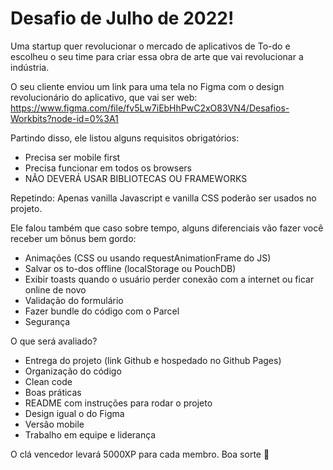 # Desafio de Julho de 2022!

Uma startup quer revolucionar o mercado de aplicativos de To-do e escolheu o seu time para criar essa obra de arte que vai revolucionar a indústria.

O seu cliente enviou um link para uma tela no Figma com o design revolucionário do aplicativo, que vai ser web:
https://www.figma.com/file/fv5Lw7iEbHhPwC2xO83VN4/Desafios-Workbits?node-id=0%3A1

Partindo disso, ele listou alguns requisitos obrigatórios:
- Precisa ser mobile first
- Precisa funcionar em todos os browsers
- NÃO DEVERÁ USAR BIBLIOTECAS OU FRAMEWORKS

Repetindo: Apenas vanilla Javascript e vanilla CSS poderão ser usados no projeto.

Ele falou também que caso sobre tempo, alguns diferenciais vão fazer você receber um bônus bem gordo:
- Animações (CSS ou usando requestAnimationFrame do JS)
- Salvar os to-dos offline (localStorage ou PouchDB)
- Exibir toasts quando o usuário perder conexão com a internet ou ficar online de novo
- Validação do formulário
- Fazer bundle do código com o Parcel
- Segurança 

O que será avaliado?
- Entrega do projeto (link Github e hospedado no Github Pages)
- Organização do código
- Clean code
- Boas práticas
- README com instruções para rodar o projeto
- Design igual o do Figma
- Versão mobile
- Trabalho em equipe e liderança

O clá vencedor levará 5000XP para cada membro.
Boa sorte 🚀
